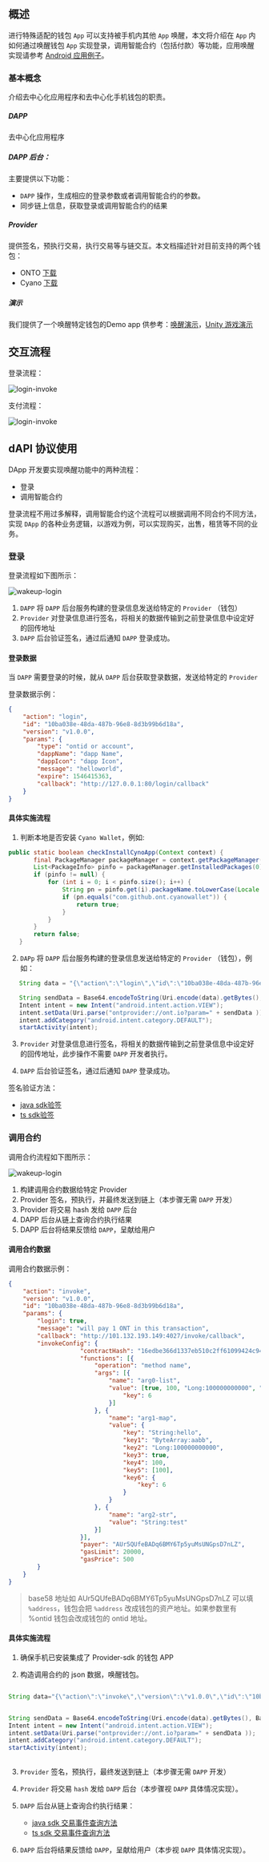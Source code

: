 

## 概述

进行特殊适配的钱包 ```App``` 可以支持被手机内其他 ```App``` 唤醒，本文将介绍在 ```App``` 内如何通过唤醒钱包 ```App``` 实现登录，调用智能合约（包括付款）等功能，应用唤醒实现请参考 [Android 应用例子](https://github.com/ontio-cyano/android-app-demo)。

### 基本概念

介绍去中心化应用程序和去中心化手机钱包的职责。

##### DAPP

去中心化应用程序

##### DAPP 后台：

主要提供以下功能：
- ```DAPP``` 操作，生成相应的登录参数或者调用智能合约的参数。
- 同步链上信息，获取登录或调用智能合约的结果

##### Provider
提供签名，预执行交易，执行交易等与链交互。本文档描述针对目前支持的两个钱包：
- ONTO [下载](https://onto.app)
- Cyano [下载](http://101.132.193.149/files/app-debug.apk)

##### 演示
我们提供了一个唤醒特定钱包的Demo app 供参考：[唤醒演示](https://github.com/ontio-cyano/android-app-demo)，[Unity 游戏演示](https://dev-docs.ont.io/#/docs-cn/dApp-Integration/12-unity_integration)


## 交互流程

登录流程：

![login-invoke](https://raw.githubusercontent.com/ontio/documentation/master/dev-website-docs/assets/integration/split-login-invoke-3-cn.png)

支付流程：

![login-invoke](https://raw.githubusercontent.com/ontio/documentation/master/dev-website-docs/assets/integration/split-login-invoke-4-cn.png)


## dAPI 协议使用

DApp 开发要实现唤醒功能中的两种流程：
- 登录
- 调用智能合约

登录流程不用过多解释，调用智能合约这个流程可以根据调用不同合约不同方法，实现 ```DApp``` 的各种业务逻辑，以游戏为例，可以实现购买，出售，租赁等不同的业务。

### 登录

登录流程如下图所示：

![wakeup-login](https://raw.githubusercontent.com/ontio/documentation/master/dev-website-docs/assets/integration/wakeupLogin.png)

1. ```DAPP``` 将 ```DAPP``` 后台服务构建的登录信息发送给特定的 ```Provider``` （钱包）
2. ```Provider``` 对登录信息进行签名，将相关的数据传输到之前登录信息中设定好的回传地址
3. ```DAPP``` 后台验证签名，通过后通知 ```DAPP``` 登录成功。

#### 登录数据

当 ```DAPP``` 需要登录的时候，就从 ```DAPP``` 后台获取登录数据，发送给特定的 ```Provider```

登录数据示例：
```json
{
	"action": "login",
	"id": "10ba038e-48da-487b-96e8-8d3b99b6d18a",
	"version": "v1.0.0",
	"params": {
		"type": "ontid or account",
		"dappName": "dapp Name",
		"dappIcon": "dapp Icon",
		"message": "helloworld",
		"expire": 1546415363,
		"callback": "http://127.0.0.1:80/login/callback"
	}
}
```

#### 具体实施流程

1. 判断本地是否安装 ```Cyano Wallet```，例如:

```java
public static boolean checkInstallCynoApp(Context context) {
       final PackageManager packageManager = context.getPackageManager();// 获取packagemanager
       List<PackageInfo> pinfo = packageManager.getInstalledPackages(0);// 获取所有已安装程序的包信息
       if (pinfo != null) {
           for (int i = 0; i < pinfo.size(); i++) {
               String pn = pinfo.get(i).packageName.toLowerCase(Locale.ENGLISH);
               if (pn.equals("com.github.ont.cyanowallet")) {
                   return true;
               }
           }
       }
       return false;
   }
```

2. ```DAPp``` 将 ```DAPP``` 后台服务构建的登录信息发送给特定的 ```Provider``` （钱包），例如：

```java
   String data = "{\"action\":\"login\",\"id\":\"10ba038e-48da-487b-96e8-8d3b99b6d18a\",\"version\":\"v1.0.0\",\"params\":{\"type\":\"ontid or account\",\"dappName\":\"dapp Name\",\"dappIcon\":\"dapp Icon\",\"message\":\"helloworld\",\"expire\":1546415363,\"callback\":\"http://127.0.0.1:80/login/callback\"}}"; //此处就是将之前的登录数据拼接后的状态。

   String sendData = Base64.encodeToString(Uri.encode(data).getBytes(), Base64.NO_WRAP);
   Intent intent = new Intent("android.intent.action.VIEW");
   intent.setData(Uri.parse("ontprovider://ont.io?param=" + sendData ));
   intent.addCategory("android.intent.category.DEFAULT");
   startActivity(intent);
```

3. ```Provider``` 对登录信息进行签名，将相关的数据传输到之前登录信息中设定好的回传地址，此步操作不需要 ```DAPP``` 开发者执行。

4. ```DAPP``` 后台验证签名，通过后通知 ```DAPP``` 登录成功。

签名验证方法：
* [java sdk验签](https://github.com/ontio/ontology-java-sdk/blob/master/docs/cn/interface.md#%E7%AD%BE%E5%90%8D%E9%AA%8C%E7%AD%BE)
* [ts sdk验签](https://github.com/ontio/ontology-ts-sdk/blob/master/test/ecdsa.crypto.test.ts)


### 调用合约

调用合约流程如下图所示：

![wakeup-login](https://raw.githubusercontent.com/ontio/documentation/master/dev-website-docs/assets/integration/wakeupInvoke.png)

1. 构建调用合约数据给特定 Provider
2. Provider 签名，预执行，并最终发送到链上（本步骤无需 ```DAPP``` 开发）
3. Provider 将交易 hash 发给 ```DAPP``` 后台
4. DAPP 后台从链上查询合约执行结果
5. DAPP 后台将结果反馈给 ```DAPP```，呈献给用户

#### 调用合约数据

调用合约数据示例：
```json
{
	"action": "invoke",
	"version": "v1.0.0",
	"id": "10ba038e-48da-487b-96e8-8d3b99b6d18a",
	"params": {
		"login": true,
		"message": "will pay 1 ONT in this transaction",
		"callback": "http://101.132.193.149:4027/invoke/callback",
		"invokeConfig": {
        			"contractHash": "16edbe366d1337eb510c2ff61099424c94aeef02",
        			"functions": [{
        				"operation": "method name",
        				"args": [{
        					"name": "arg0-list",
        					"value": [true, 100, "Long:100000000000", "Address:AUr5QUfeBADq6BMY6Tp5yuMsUNGpsD7nLZ", "ByteArray:aabb", "String:hello", [true, 100], {
        						"key": 6
        					}]
        				}, {
        					"name": "arg1-map",
        					"value": {
        						"key": "String:hello",
        						"key1": "ByteArray:aabb",
        						"key2": "Long:100000000000",
        						"key3": true,
        						"key4": 100,
        						"key5": [100],
        						"key6": {
        							"key": 6
        						}
        					}
        				}, {
        					"name": "arg2-str",
        					"value": "String:test"
        				}]
        			}],
        			"payer": "AUr5QUfeBADq6BMY6Tp5yuMsUNGpsD7nLZ",
        			"gasLimit": 20000,
        			"gasPrice": 500
        }
	}
}
```

> base58 地址如 AUr5QUfeBADq6BMY6Tp5yuMsUNGpsD7nLZ 可以填 ```%address```，钱包会把 ```%address``` 改成钱包的资产地址。如果参数里有 %ontid 钱包会改成钱包的 ontid 地址。

#### 具体实施流程

1. 确保手机已安装集成了 Provider-sdk 的钱包 APP

2. 构造调用合约的 json 数据，唤醒钱包。

```java

String data="{\"action\":\"invoke\",\"version\":\"v1.0.0\",\"id\":\"10ba038e-48da-487b-96e8-8d3b99b6d18a\",\"params\":{\"login\":true,\"qrcodeUrl\":\"http://101.132.193.149:4027/qrcode/AUr5QUfeBADq6BMY6Tp5yuMsUNGpsD7nLZ\",\"message\":\"will pay 1 ONT in this transaction\",\"callback\":\"http://101.132.193.149:4027/invoke/callback\"}}";


String sendData = Base64.encodeToString(Uri.encode(data).getBytes(), Base64.NO_WRAP);
Intent intent = new Intent("android.intent.action.VIEW");
intent.setData(Uri.parse("ontprovider://ont.io?param=" + sendData ));
intent.addCategory("android.intent.category.DEFAULT");
startActivity(intent);
   
```

3. ```Provider``` 签名，预执行，最终发送到链上（本步骤无需 ```DAPP``` 开发）

4. ```Provider``` 将交易 ```hash``` 发给 ```DAPP``` 后台（本步骤视 ```DAPP``` 具体情况实现）。

5. ```DAPP``` 后台从链上查询合约执行结果：

   - [java sdk 交易事件查询方法](https://github.com/ontio/ontology-java-sdk/blob/master/docs/cn/basic.md#%E4%B8%8E%E9%93%BE%E4%BA%A4%E4%BA%92%E6%8E%A5%E5%8F%A3)
   - [ts sdk 交易事件查询方法](https://github.com/ontio/ontology-ts-sdk/blob/master/test/websocket.test.ts)

6. ```DAPP``` 后台将结果反馈给 ```DAPP```，呈献给用户（本步视 ```DAPP``` 具体情况实现）。